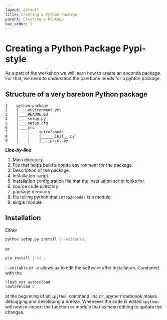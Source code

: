 ```yaml
---
layout: default
title: Creating a Python Package
parent: Creating a Package 
nav_order: 1
---
```


# Creating a Python Package Pypi-style

As a part of the workshop we will learn how to create an anconda package. For that, 
we need to understand the parebone needs for a pyhton package.

## Structure of a very barebon Python package

```directory
1    python-package
2    |____environment.yml
3    |____README.md
4    |____setup.py
5    |____setup.cfg
6    |____src
7    |    |____intro2conda
8    |    |    |______init__.py
9    |    |    |____print.py
```

***Line-by-line***:

1. Main directory.
2. File that helps build a conda environment for the package.
3. Description of the package.
4. Installation script.
5. Installation configuration file that the installation script 
   looks for.
6. source code directory
7. package directory
8. file telling python that `intro2conda/` is a module
9. single module

## Installation

Either 

```bash
python setup.py install [--editable]
```

or 

```bash
pip install [-e] .
```

`--editable` or `-e` allows us to edit the software after installation. Combined with the 

```python
%load_ext autoreload
%autoreload 2
```

at the beginning of an `ipython` command line or jupyter noteboook makes debugging and developing a breeze. Whenever the code is edited `ipython` will now re-import the function or module that as been editing to update the changes.